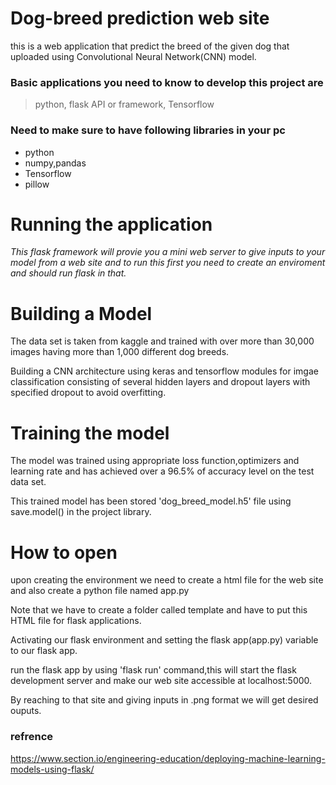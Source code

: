 # Dog-breed prediction web site
this is a web application that predict the breed of the given dog that uploaded using Convolutional Neural Network(CNN) model.
### Basic applications you need to know to develop this project are 
> python,
> flask API or framework,
> Tensorflow
### Need to make sure to have following libraries in your pc
* python
* numpy,pandas
* Tensorflow
* pillow

# Running the application
*This flask framework will provie you a mini web server to give inputs to your model from a web site and to run this first you need to create an enviroment and should run flask in that.*

# Building a Model
The data set is taken from kaggle and trained with over more than 30,000 images having more than 1,000 different dog breeds.

Building a CNN architecture using keras and tensorflow modules for imgae classification consisting of several hidden layers and dropout layers 
with specified dropout to avoid overfitting.

# Training the model
The model was trained using appropriate loss function,optimizers and learning rate and has achieved over a 96.5% of accuracy level on the test data set.

This trained model has been stored 'dog_breed_model.h5' file using save.model() in the project library.

# How to open
upon creating the environment we need to create a html file for the web site and also create a python file named app.py 

Note that we have to create a folder called template and have to put this HTML file for flask applications.

Activating our flask environment and setting the flask app(app.py) variable to our flask app.

run the flask app by using 'flask run' command,this will start the flask development server and make our web site accessible at localhost:5000.

By reaching to that site and giving inputs in .png format we will get desired ouputs.

### refrence
https://www.section.io/engineering-education/deploying-machine-learning-models-using-flask/



